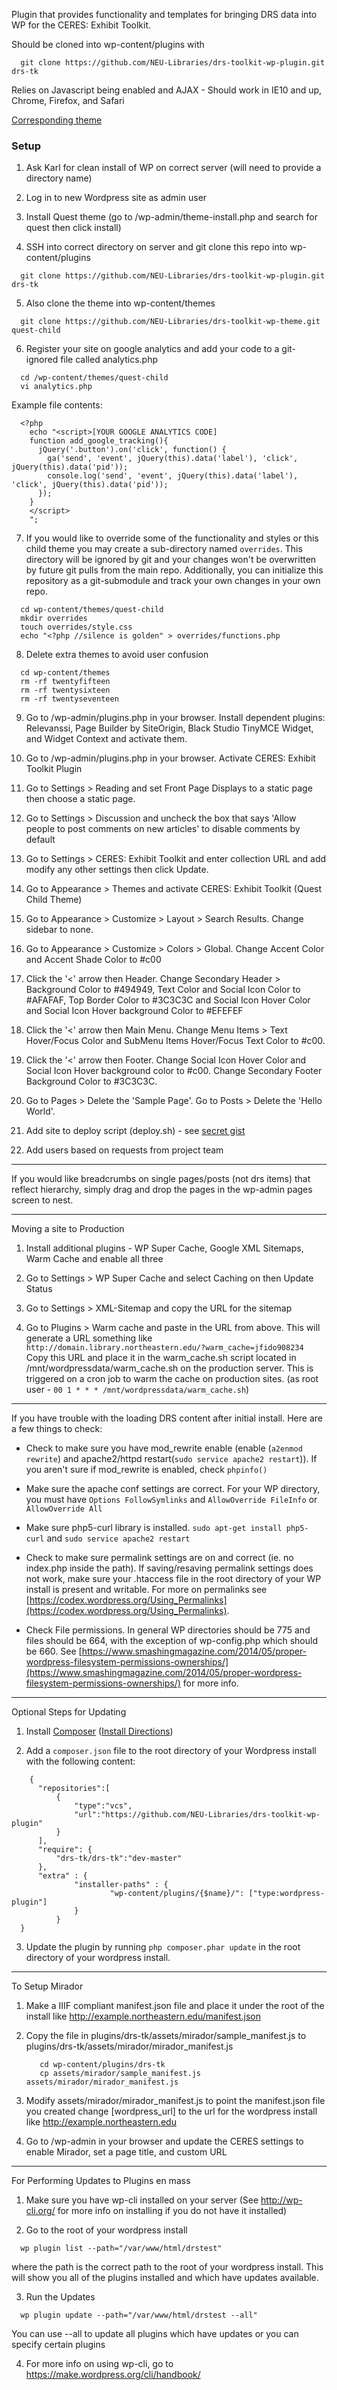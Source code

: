 <!--- [![Build Status](https://travis-ci.org/NEU-Libraries/drs-toolkit-wp-plugin.svg?branch=develop)](https://travis-ci.org/NEU-Libraries/drs-toolkit-wp-plugin)

[![Coverage Status](https://coveralls.io/repos/github/NEU-Libraries/drs-toolkit-wp-plugin/badge.svg?branch=master)](https://coveralls.io/github/NEU-Libraries/drs-toolkit-wp-plugin?branch=master)
--->

Plugin that provides functionality and templates for bringing DRS data into WP for the CERES: Exhibit Toolkit.

Should be cloned into wp-content/plugins with
```
  git clone https://github.com/NEU-Libraries/drs-toolkit-wp-plugin.git drs-tk
```
Relies on Javascript being enabled and AJAX - Should work in IE10 and up, Chrome, Firefox, and Safari

[Corresponding theme](https://github.com/NEU-Libraries/drs-toolkit-wp-theme)

### Setup

1. Ask Karl for clean install of WP on correct server (will need to provide a directory name)

2. Log in to new Wordpress site as admin user

3. Install Quest theme (go to /wp-admin/theme-install.php and search for quest then click install)

4. SSH into correct directory on server and git clone this repo into wp-content/plugins

  ```
    git clone https://github.com/NEU-Libraries/drs-toolkit-wp-plugin.git drs-tk
  ```

5. Also clone the theme into wp-content/themes

  ```
    git clone https://github.com/NEU-Libraries/drs-toolkit-wp-theme.git quest-child
  ```

6. Register your site on google analytics and add your code to a git-ignored file called analytics.php

  ```
    cd /wp-content/themes/quest-child
    vi analytics.php
  ```

  Example file contents:

  ```
    <?php
      echo "<script>[YOUR GOOGLE ANALYTICS CODE]
      function add_google_tracking(){
        jQuery('.button').on('click', function() {
          ga('send', 'event', jQuery(this).data('label'), 'click', jQuery(this).data('pid'));
          console.log('send', 'event', jQuery(this).data('label'), 'click', jQuery(this).data('pid'));
        });
      }
      </script>
      ";
  ```

7. If you would like to override some of the functionality and styles or this child theme you may create a sub-directory named `overrides`.  This directory will be ignored by git and your changes won't be overwritten by future git pulls from the main repo.  Additionally, you can initialize this repository as a git-submodule and track your own changes in your own repo.

  ```
    cd wp-content/themes/quest-child
    mkdir overrides
    touch overrides/style.css
    echo "<?php //silence is golden" > overrides/functions.php
  ```

8. Delete extra themes to avoid user confusion

  ```
    cd wp-content/themes
    rm -rf twentyfifteen
    rm -rf twentysixteen
    rm -rf twentyseventeen
  ```

9. Go to /wp-admin/plugins.php in your browser. Install dependent plugins: Relevanssi, Page Builder by SiteOrigin, Black Studio TinyMCE Widget, and Widget Context and activate them.

10. Go to /wp-admin/plugins.php in your browser. Activate CERES: Exhibit Toolkit Plugin

11. Go to Settings > Reading and set Front Page Displays to a static page then choose a static page.

12. Go to Settings > Discussion and uncheck the box that says 'Allow people to post comments on new articles' to disable comments by default

13. Go to Settings > CERES: Exhibit Toolkit and enter collection URL and add modify any other settings then click Update.

14. Go to Appearance > Themes and activate CERES: Exhibit Toolkit (Quest Child Theme)

15. Go to Appearance > Customize > Layout > Search Results. Change sidebar to none.

16. Go to Appearance > Customize > Colors > Global. Change Accent Color and  Accent Shade Color to #c00

17. Click the '<' arrow then Header. Change Secondary Header > Background Color to #494949, Text Color and Social Icon Color to #AFAFAF, Top Border Color to #3C3C3C and Social Icon Hover Color and Social Icon Hover background Color to #EFEFEF

18. Click the '<' arrow then Main Menu. Change Menu Items > Text Hover/Focus Color and SubMenu Items Hover/Focus Text Color to #c00.

19. Click the '<' arrow then Footer. Change Social Icon Hover Color and Social Icon Hover background color to #c00. Change Secondary Footer Background Color to #3C3C3C.

20. Go to Pages > Delete the 'Sample Page'. Go to Posts > Delete the 'Hello World'.

21. Add site to deploy script (deploy.sh) - see [secret gist](https://gist.github.com/elizoller/2412436c2148d694efc1)

22. Add users based on requests from project team

---
If you would like breadcrumbs on single pages/posts (not drs items) that reflect hierarchy, simply drag and drop the pages in the wp-admin pages screen to nest.

---
Moving a site to Production

1. Install additional plugins - WP Super Cache, Google XML Sitemaps, Warm Cache and enable all three

2. Go to Settings > WP Super Cache and select Caching on then Update Status

3. Go to Settings > XML-Sitemap and copy the URL for the sitemap

4. Go to Plugins > Warm cache and paste in the URL from above. This will generate a URL something like `http://domain.library.northeastern.edu/?warm_cache=jfido908234` Copy this URL and place it in the warm_cache.sh script located in /mnt/wordpressdata/warm_cache.sh on the production server. This is triggered on a cron job to warm the cache on production sites. (as root user - `00 1 * * * /mnt/wordpressdata/warm_cache.sh`)

---
If you have trouble with the loading DRS content after initial install. Here are a few things to check:

* Check to make sure you have mod_rewrite enable (enable (`a2enmod rewrite`) and apache2/httpd restart(`sudo service apache2 restart`)). If you aren't sure if mod_rewrite is enabled, check `phpinfo()`

* Make sure the apache conf settings are correct. For your WP directory, you must have `Options FollowSymlinks` and `AllowOverride FileInfo` or `AllowOverride All`

* Make sure php5-curl library is installed. `sudo apt-get install php5-curl` and `sudo service apache2 restart`

* Check to make sure permalink settings are on and correct (ie. no index.php inside the path). If saving/resaving permalink settings does not work, make sure your .htaccess file in the root directory of your WP install is present and writable. For more on permalinks see [https://codex.wordpress.org/Using_Permalinks](https://codex.wordpress.org/Using_Permalinks).

* Check File permissions. In general WP directories should be 775 and files should be 664, with the exception of wp-config.php which should be 660. See [https://www.smashingmagazine.com/2014/05/proper-wordpress-filesystem-permissions-ownerships/](https://www.smashingmagazine.com/2014/05/proper-wordpress-filesystem-permissions-ownerships/) for more info.

---
Optional Steps for Updating

1. Install [Composer](https://getcomposer.org) ([Install Directions](https://getcomposer.org/doc/00-intro.md#installation-linux-unix-osx))

2. Add a `composer.json` file to the root directory of your Wordpress install with the following content:

  ```
      {
    	"repositories":[
    		{
    			"type":"vcs",
    			"url":"https://github.com/NEU-Libraries/drs-toolkit-wp-plugin"
    		}
    	],
    	"require": {
    		"drs-tk/drs-tk":"dev-master"
    	},
    	"extra" : {
            	"installer-paths" : {
                		"wp-content/plugins/{$name}/": ["type:wordpress-plugin"]
            	}
        	}
    }
  ```
3. Update the plugin by running `php composer.phar update` in the root directory of your wordpress install.

---
To Setup Mirador

1. Make a IIIF compliant manifest.json file and place it under the root of the install like http://example.northeastern.edu/manifest.json

2. Copy the file in plugins/drs-tk/assets/mirador/sample_manifest.js to plugins/drs-tk/assets/mirador/mirador_manifest.js

   ```
      cd wp-content/plugins/drs-tk
      cp assets/mirador/sample_manifest.js assets/mirador/mirador_manifest.js
   ```
3. Modify assets/mirador/mirador_manifest.js to point the manifest.json file you created
   change [wordpress_url] to the url for the wordpress install like http://example.northeastern.edu
4. Go to /wp-admin in your browser and update the CERES settings to enable Mirador, set a page title, and custom URL

---
For Performing Updates to Plugins en mass

1. Make sure you have wp-cli installed on your server (See http://wp-cli.org/ for more info on installing if you do not have it installed)

2. Go to the root of your wordpress install
  ```
    wp plugin list --path="/var/www/html/drstest"
  ```
  where the path is the correct path to the root of your wordpress install. This will show you all of the plugins installed and which have updates available.

3. Run the Updates
  ```
    wp plugin update --path="/var/www/html/drstest --all"
  ```
  You can use --all to update all plugins which have updates or you can specify certain plugins

4. For more info on using wp-cli, go to https://make.wordpress.org/cli/handbook/
